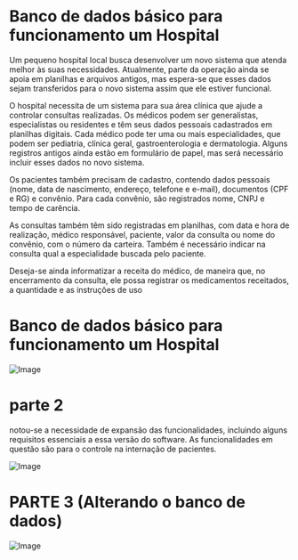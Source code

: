 # Banco de dados básico para funcionamento um Hospital

Um pequeno hospital local busca desenvolver um novo sistema que atenda melhor às suas necessidades. Atualmente, parte da operação ainda se apoia em planilhas e arquivos antigos, mas espera-se que esses dados sejam transferidos para o novo sistema assim que ele estiver funcional.

O hospital necessita de um sistema para sua área clínica que ajude a controlar consultas realizadas. Os médicos podem ser generalistas, especialistas ou residentes e têm seus dados pessoais cadastrados em planilhas digitais. Cada médico pode ter uma ou mais especialidades, que podem ser pediatria, clínica geral, gastroenterologia e dermatologia. Alguns registros antigos ainda estão em formulário de papel, mas será necessário incluir esses dados no novo sistema.

Os pacientes também precisam de cadastro, contendo dados pessoais (nome, data de nascimento, endereço, telefone e e-mail), documentos (CPF e RG) e convênio. Para cada convênio, são registrados nome, CNPJ e tempo de carência.

As consultas também têm sido registradas em planilhas, com data e hora de realização, médico responsável, paciente, valor da consulta ou nome do convênio, com o número da carteira. Também é necessário indicar na consulta qual a especialidade buscada pelo paciente.

Deseja-se ainda informatizar a receita do médico, de maneira que, no encerramento da consulta, ele possa registrar os medicamentos receitados, a quantidade e as instruções de uso

# Banco de dados básico para funcionamento um Hospital

![Image](https://github.com/user-attachments/assets/545cfa92-8eb5-4658-b91e-486a10e83d49)



# parte 2 
notou-se a necessidade de expansão das funcionalidades, incluindo alguns requisitos essenciais a essa versão do software.
As funcionalidades em questão são para o controle na internação de pacientes.

![Image](https://github.com/user-attachments/assets/391dcd5c-bd96-4773-b9f7-231068730dc5)


# PARTE 3  (Alterando o banco de dados)

![Image](https://github.com/user-attachments/assets/d40d514f-372c-4370-a3ee-46fede140b3e)